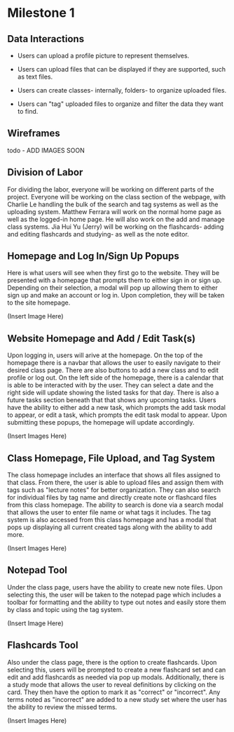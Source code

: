 # Milestone 1

## Data Interactions

* Users can upload a profile picture to represent themselves.

* Users can upload files that can be displayed if they are supported, such as text files.

* Users can create classes- internally, folders- to organize uploaded files.

* Users can "tag" uploaded files to organize and filter the data they want to find.

## Wireframes

todo  - ADD IMAGES SOON

## Division of Labor

For dividing the labor, everyone will be working on different parts of the project. Everyone will be working on the class section of the webpage, with Charlie Le handling the bulk of the search and tag systems as well as the uploading system. Matthew Ferrara will work on the normal home page as well as the logged-in home page. He will also work on the add and manage class systems. Jia Hui Yu (Jerry) will be working on the flashcards- adding and editing flashcards and studying- as well as the note editor.

## Homepage and Log In/Sign Up Popups

Here is what users will see when they first go to the website.  They will be presented with a homepage that prompts them to either sign in or sign up.  Depending on their selection, a modal will pop up allowing them to either sign up and make an account or log in.  Upon completion, they will be taken to the site homepage.

(Insert Image Here)

## Website Homepage and Add / Edit Task(s)

Upon logging in, users will arive at the homepage.  On the top of the homepage there is a navbar that allows the user to easily navigate to their desired class page.  There are also buttons to add a new class and to edit profile or log out.  On the left side of the homepage, there is a calendar that is able to be interacted with by the user.  They can select a date and the right side will update showing the listed tasks for that day.  There is also a future tasks section beneath that that shows any upcoming tasks.  Users have the ability to either add a new task, which prompts the add task modal to appear, or edit a task, which prompts the edit task modal to appear.  Upon submitting these popups, the homepage will update accordingly.

(Insert Images Here)

## Class Homepage, File Upload, and Tag System

The class homepage includes an interface that shows all files assigned to that class.  From there, the user is able to upload files and assign them with tags such as "lecture notes" for better organization.  They can also search for individual files by tag name and directly create note or flashcard files from this class homepage.  The ability to search is done via a search modal that allows the user to enter file name or what tags it includes.  The tag system is also accessed from this class homepage and has a modal that pops up displaying all current created tags along with the ability to add more.

(Insert Images Here)

## Notepad Tool

Under the class page, users have the ability to create new note files.  Upon selecting this, the user will be taken to the notepad page which includes a toolbar for formatting and the ability to type out notes and easily store them by class and topic using the tag system.

(Insert Image Here)

## Flashcards Tool

Also under the class page, there is the option to create flashcards.  Upon selecting this, users will be prompted to create a new flashcard set and can edit and add flashcards as needed via pop up modals.  Additionally, there is a study mode that allows the user to reveal definitions by clicking on the card.  They then have the option to mark it as "correct" or "incorrect".  Any terms noted as "incorrect" are added to a new study set where the user has the ability to review the missed terms.

(Insert Images Here)